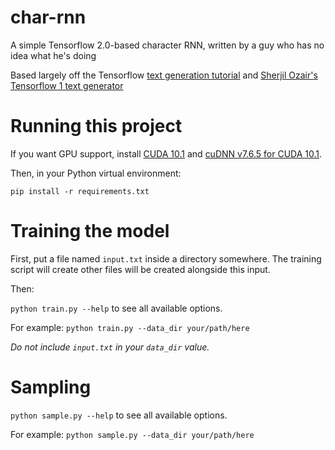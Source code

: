 # char-rnn
A simple Tensorflow 2.0-based character RNN, written by a guy who has no idea what he's doing

Based largely off the Tensorflow [text generation tutorial](https://www.tensorflow.org/tutorials/text/text_generation) and [Sherjil Ozair's Tensorflow 1 text generator](https://github.com/sherjilozair/char-rnn-tensorflow)

# Running this project
If you want GPU support, install [CUDA 10.1](https://developer.nvidia.com/cuda-10.1-download-archive-update2) and [cuDNN v7.6.5 for CUDA 10.1](https://developer.nvidia.com/rdp/cudnn-download).

Then, in your Python virtual environment:

`pip install -r requirements.txt`

# Training the model
First, put a file named `input.txt` inside a directory somewhere.  The training script will create other files will be created alongside this input.

Then:

`python train.py --help` to see all available options.

For example:
`python train.py --data_dir your/path/here`

_Do not include `input.txt` in your `data_dir` value._

# Sampling
`python sample.py --help` to see all available options.

For example:
`python sample.py --data_dir your/path/here`
